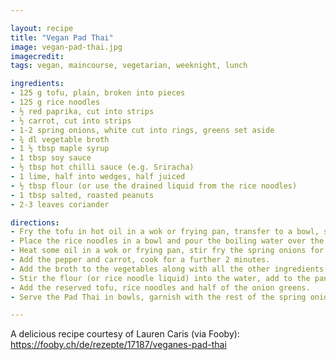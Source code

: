 ```yaml
---

layout: recipe
title: "Vegan Pad Thai"
image: vegan-pad-thai.jpg
imagecredit: 
tags: vegan, maincourse, vegetarian, weeknight, lunch

ingredients:
- 125 g tofu, plain, broken into pieces
- 125 g rice noodles
- ½ red paprika, cut into strips
- ½ carrot, cut into strips
- 1-2 spring onions, white cut into rings, greens set aside
- ¾ dl vegetable broth
- 1 ½ tbsp maple syrup
- 1 tbsp soy sauce
- ½ tbsp hot chilli sauce (e.g. Sriracha)
- 1 lime, half into wedges, half juiced
- ½ tbsp flour (or use the drained liquid from the rice noodles)
- 1 tbsp salted, roasted peanuts
- 2-3 leaves coriander

directions:
- Fry the tofu in hot oil in a wok or frying pan, transfer to a bowl, set aside. 
- Place the rice noodles in a bowl and pour the boiling water over the top, cover and leave to absorb for approx. 10 minutes, drain, set aside. Keep a little of the drained liquid for the sauce if not using flour.
- Heat some oil in a wok or frying pan, stir fry the spring onions for approx. 1 minute.
- Add the pepper and carrot, cook for a further 2 minutes.
- Add the broth to the vegetables along with all the other ingredients up to and including the lime juice, bring to the boil. 
- Stir the flour (or rice noodle liquid) into the water, add to the pan, bring to the boil, simmer for several minutes. 
- Add the reserved tofu, rice noodles and half of the onion greens.
- Serve the Pad Thai in bowls, garnish with the rest of the spring onions, lime wedges, peanuts and coriander.

---
```


A delicious recipe courtesy of Lauren Caris (via Fooby): https://fooby.ch/de/rezepte/17187/veganes-pad-thai